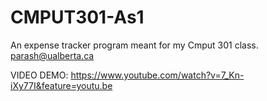 # CMPUT301-As1

An expense tracker program meant for my Cmput 301 class. 
parash@ualberta.ca

VIDEO DEMO:
https://www.youtube.com/watch?v=7_Kn-iXy77I&feature=youtu.be
